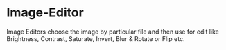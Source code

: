 # Image-Editor
Image Editors choose the image by particular file and then use for edit like Brightness, Contrast, Saturate, Invert, Blur &amp; Rotate or Flip etc.
